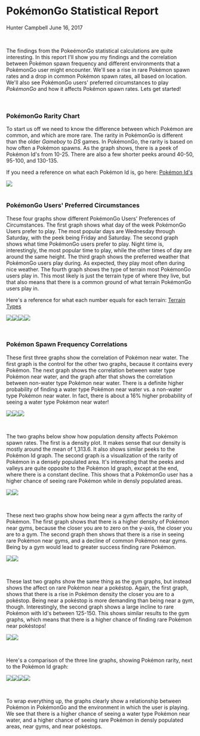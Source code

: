 PokémonGo Statistical Report
================
Hunter Campbell
June 16, 2017

<br>

The findings from the PokeémonGo statistical calculations are quite interesting. In this report I'll show you my findings and the correlation between Pokémon spawn frequency and different environments that a PokémonGo user might encounter. We'll see a rise in rare Pokémon spawn rates and a drop in common Pokémon spawn rates, all based on location. We'll also see PokémonGo users' preferred circumstances to play *PokémonGo* and how it affects Pokémon spawn rates. Lets get started!

<br>

### **PokémonGo Rarity Chart**

To start us off we need to know the difference between which Pokémon are common, and which are more rare. The rarity in PokémonGo is different than the older *Gameboy* to *DS* games. In PokémonGo, the rarity is based on how often a Pokémon spawns. As the graph shows, there is a peek of Pokémon Id's from 10-25. There are also a few shorter peeks around 40-50, 95-100, and 130-135.

If you need a reference on what each Pokémon Id is, go here: [Pokémon Id's](https://bulbapedia.bulbagarden.net/wiki/List_of_Pok%C3%A9mon_by_Kanto_Pok%C3%A9dex_number)

<img src="PokeGo_StatisticalReport_files/figure-markdown_github/unnamed-chunk-2-1.png" style="display: block; margin: auto;" />

<br>

### **PokémonGo Users' Preferred Circumstances**

These four graphs show different PokémonGo Users' Preferences of Circumstances. The first graph shows what day of the week PokémonGo Users prefer to play. The most popular days are Wednesday through Saturday, with the peek being Friday and Saturday. The second graph shows what time PokémonGo users prefer to play. Night time is, interestingly, the most popular time to play, while the other times of day are around the same height. The third graph shows the preferred weather that PokémonGo users play during. As expected, they play most often during nice weather. The fourth graph shows the type of terrain most PokémonGo users play in. This most likely is just the terrain type of where they live, but that also means that there is a common ground of what terrain PokémonGo users play in.

Here's a reference for what each number equals for each terrain: [Terrain Types](http://glcf.umd.edu/data/lc/)

![](PokeGo_StatisticalReport_files/figure-markdown_github/unnamed-chunk-3-1.png)![](PokeGo_StatisticalReport_files/figure-markdown_github/unnamed-chunk-3-2.png)![](PokeGo_StatisticalReport_files/figure-markdown_github/unnamed-chunk-3-3.png)![](PokeGo_StatisticalReport_files/figure-markdown_github/unnamed-chunk-3-4.png)

<br>

### **Pokémon Spawn Frequency Correlations**

These first three graphs show the correlation of Pokémon near water. The first graph is the control for the other two graphs, because it contains every Pokémon. The next graph shows the correlation between water type Pokémon near water, and the graph after that shows the correlation between non-water type Pokémon near water. There is a definite higher probability of finding a water type Pokémon near water vs. a non-water type Pokémon near water. In fact, there is about a 16% higher probability of seeing a water type Pokémon near water!

![](PokeGo_StatisticalReport_files/figure-markdown_github/unnamed-chunk-4-1.png)![](PokeGo_StatisticalReport_files/figure-markdown_github/unnamed-chunk-4-2.png)![](PokeGo_StatisticalReport_files/figure-markdown_github/unnamed-chunk-4-3.png)

<br>

The two graphs below show how population density affects Pokémon spawn rates. The first is a density plot. It makes sense that our density is mostly around the mean of 1,313.6. It also shows similar peeks to the Pokémon Id graph. The second graph is a visualization of the rarity of Pokémon in a densely populated area. It's interesting that the peeks and valleys are quite opposite to the Pokémon Id graph, except at the end, where there is a constant decline. This shows that a PokémonGo user has a higher chance of seeing rare Pokémon while in densly populated areas.

![](PokeGo_StatisticalReport_files/figure-markdown_github/unnamed-chunk-5-1.png)![](PokeGo_StatisticalReport_files/figure-markdown_github/unnamed-chunk-5-2.png)

<br>

These next two graphs show how being near a gym affects the rarity of Pokémon. The first graph shows that there is a higher density of Pokémon near gyms, because the closer you are to zero on the y-axis, the closer you are to a gym. The second graph then shows that there is a rise in seeing rare Pokémon near gyms, and a decline of common Pokémon near gyms. Being by a gym would lead to greater success finding rare Pokémon.

![](PokeGo_StatisticalReport_files/figure-markdown_github/unnamed-chunk-6-1.png)![](PokeGo_StatisticalReport_files/figure-markdown_github/unnamed-chunk-6-2.png)

<br>

These last two graphs show the same thing as the gym graphs, but instead shows the affect on rare Pokémon near a pokéstop. Again, the first graph, shows that there is a rise in Pokémon density the closer you are to a pokéstop. Being near a pokéstop is more demanding than being near a gym, though. Interestingly, the second graph shows a large incline to rare Pokémon with Id's between 125-150. This shows similar results to the gym graphs, which means that there is a higher chance of finding rare Pokémon near pokéstops!

![](PokeGo_StatisticalReport_files/figure-markdown_github/unnamed-chunk-7-1.png)![](PokeGo_StatisticalReport_files/figure-markdown_github/unnamed-chunk-7-2.png)

<br>

Here's a comparison of the three line graphs, showing Pokémon rarity, next to the Pokémon Id graph:

![](PokeGo_StatisticalReport_files/figure-markdown_github/unnamed-chunk-8-1.png)![](PokeGo_StatisticalReport_files/figure-markdown_github/unnamed-chunk-8-2.png)![](PokeGo_StatisticalReport_files/figure-markdown_github/unnamed-chunk-8-3.png)![](PokeGo_StatisticalReport_files/figure-markdown_github/unnamed-chunk-8-4.png)

<br>

To wrap everything up, the graphs clearly show a relationship between Pokémon in PokémonGo and the environment in which the user is playing. We see that there is a higher chance of seeing a water type Pokémon near water, and a higher chance of seeing rare Pokémon in densly populated areas, near gyms, and near pokéstops.
